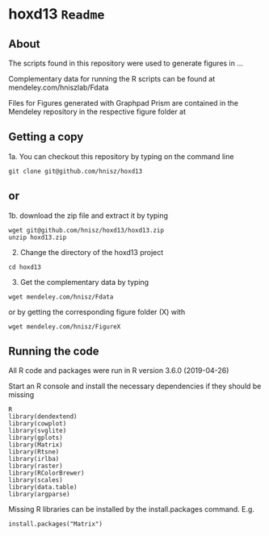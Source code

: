 # hoxd13 `Readme`

## About 

The scripts found in this repository were used to generate figures in ...

Complementary data for running the R scripts can be found at
mendeley.com/hniszlab/Fdata

Files for Figures generated with Graphpad Prism are contained
in the Mendeley repository in the respective figure folder at

## Getting a copy 

1a. You can checkout this repository by typing on the command line

```
git clone git@github.com/hnisz/hoxd13
```

## or

1b. download the zip file and extract it by typing
``` 
wget git@github.com/hnisz/hoxd13/hoxd13.zip
unzip hoxd13.zip
```

2. Change the directory of the hoxd13 project
```
cd hoxd13
```

3. Get the complementary data by typing
```
wget mendeley.com/hnisz/Fdata
```
or by getting the corresponding figure folder (X) with 
```
wget mendeley.com/hnisz/FigureX 
```

## Running the code
All R code and packages were run in R version 3.6.0 (2019-04-26)

Start an R console and install the necessary dependencies if they should be missing
```
R
library(dendextend)
library(cowplot)
library(svglite)
library(gplots)
library(Matrix)
library(Rtsne)
library(irlba)
library(raster)
library(RColorBrewer)
library(scales)
library(data.table)
library(argparse)
```
Missing R libraries can be installed by the install.packages command.
E.g.
```
install.packages("Matrix")
```
